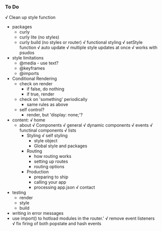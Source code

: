 ### To Do
√   Clean up style function
-   packages
    -   curly
    -   curly lite (no styles)
    -   curly build (no styles or router)
√   functional styling
    √   setStyle function
    √   auto update
    √   multiple style updates at once
    √   works with psudos
-   style limitations
    -   @media - use text?
    -   @keyframes
    -   @imports
-   Conditional Rendering
    -   check on render
        -   if false, do nothing
        -   if true, render
    -   check on 'something' periodically
        -   same rules as above
    -   self control?
        -   render, but 'display: none;'?
-   content:
    √   home
    -   about
        √   Components
            √   general 
            √   dynamic components
            √   events
            √   functinal components
            √   lists
        -   Styling
            √   self styling
            -   style object
            -   Global style and packages
        -   Routing
            -   how routing works
            -   setting up routes
            -   routing options
        -   Production
            -   preparing to ship
            -   calling your app
            -   processing app.json
    √   contact
-   testing
    -   render
    -   style
    -   build
-   writing in error messages
-   use import() to hotload modules in the router.'
√   remove event listeners
√   fix firing of both popstate and hash events